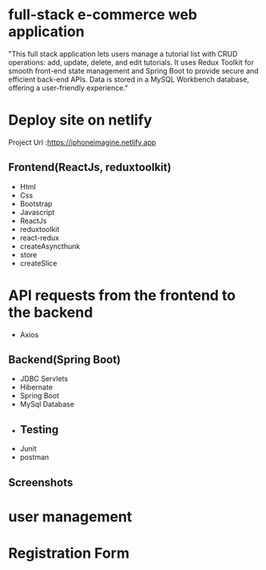 # full-stack e-commerce web application
"This full stack application lets users manage a tutorial list with CRUD operations: add, update, delete, and edit tutorials. It uses Redux Toolkit for smooth front-end state management and Spring Boot to provide secure and efficient back-end APIs. Data is stored in a MySQL Workbench database, offering a user-friendly experience."
# Deploy site on netlify
Project Url :https://iphoneimagine.netlify.app
## Frontend(ReactJs, reduxtoolkit)
- Html
- Css
- Bootstrap
- Javascript
- ReactJs
- reduxtoolkit
- react-redux
- createAsyncthunk
- store
- createSlice
# API requests from the frontend to the backend
- Axios
## Backend(Spring Boot)
- JDBC Servlets
- Hibernate
- Spring Boot
- MySql Database
- ## Testing
- Junit
- postman
## Screenshots
# user management
# Registration Form
